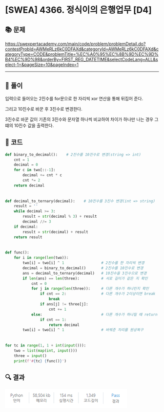 # [SWEA] 4366. 정식이의 은행업무 [D4]

## 📚 문제

https://swexpertacademy.com/main/code/problem/problemDetail.do?contestProbId=AWMeRLz6kC0DFAXd&categoryId=AWMeRLz6kC0DFAXd&categoryType=CODE&problemTitle=%EC%A0%95%EC%8B%9D%EC%9D%B4%EC%9D%98&orderBy=FIRST_REG_DATETIME&selectCodeLang=ALL&select-1=&pageSize=10&pageIndex=1

---

## 📖 풀이

입력으로 들어오는 2진수를 for문으로 한 자리씩 xor 연산을 통해 뒤집어 준다.

그리고 10진수로 바꾼 후 3진수로 변경한다.

3진수로 바꾼 값이 기존의 3진수와 문자열 하나씩 비교하여 차이가 하나만 나는 경우 그 떄의 10진수 값을 출력한다.

## 📒 코드

```python
def binary_to_decimal():    # 2진수를 10진수로 변경(string => int)
    cnt = 1
    decimal = 0
    for c in two[::-1]:
        decimal += cnt * c
        cnt *= 2
    return decimal


def decimal_to_ternary(decimal):    # 10진수를 3진수 변경(int => string)
    result = ''
    while decimal >= 3:
        result = str(decimal % 3) + result
        decimal //= 3
    if decimal:
        result = str(decimal) + result
    return result


def func():
    for i in range(len(two)):
        two[i] = two[i] ^ 1                 # 2진수를 한 자리씩 변경
        decimal = binary_to_decimal()       # 2진수를 10진수로 변경
        ans = decimal_to_ternary(decimal)   # 10진수을 3진수으로 변경
        if len(ans) == len(three):          # 서로 길이가 같은 지 확인
            cnt = 0
            for j in range(len(three)):     # 다른 개수가 하나인지 확인
                if cnt == 2:                # 다른 개수가 2이상이면 break
                    break
                if ans[j] != three[j]:
                    cnt += 1
            else:                           # 다른 개수가 하나일 때 return
                if cnt == 1:
                    return decimal
        two[i] = two[i] ^ 1                 # 바꿔준 자리를 원상복구


for tc in range(1, 1 + int(input())):
    two = list(map(int, input()))
    three = input()
    print(f'#{tc} {func()}')
```

## 🔍 결과

![image-20220324205518398](README.assets/image-20220324205518398.png)